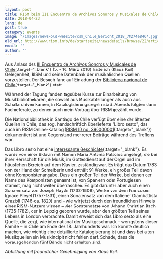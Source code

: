 ```yaml
---
layout: post
title: RISM beim III Encuentro de Archivos Sonoros y Musicales de Chile
date: 2018-04-23
lang: de
post: true
category: events
image: "/images/news-old-website/csm_Chile_Bericht_2018_78274e8467.jpg"
old_url: http://www.rism.info/de/startseite/newsdetails/browse/22/article/64/rism-at-the-iii-encuentro-de-archivos-sonoros-y-musicales-de-chile.html
email: ''
author: ''
---
```


Aus Anlass des [III Encuentro de Archivos Sonoros y Musicales de Chile](https://jornadasams.wixsite.com/inicio){:target="_blank"} (5. - 16. März 2018) hatte ich (Klaus Keil) Gelegenheit, RISM und seine Datenbank der musikalischen Quellen vorzustellen. Der Besuch fand auf Einladung der [Biblioteca nacional de Chile](http://www.bibliotecanacional.cl/){:target="_blank"} statt.

Während der Tagung fanden tagsüber Kurse zur Einarbeitung von Musikbibliothekaren, die sowohl aus Musikabteilungen als auch aus Schallarchiven kamen, in Katalogisierungsregeln statt. Abends folgten dann Fachreferate, zu denen auch mein Vortrag über RISM gezählt wurde.

Die Nationalbibliothek in Santiago de Chile verfügt über eine der ältesten Quellen in Chile, das sog. handschriftlich überlieferte "Libro sesto", das auch im RISM Online-Katalog ([RISM ID no. 390000001](https://opac.rism.info/search?id=390000001){:target="_blank"}) dokumentiert ist und Gegenstand mehrerer Beiträge während des Treffens war.

Das Libro sesto hat eine [interessante Geschichte](/in_the_news/2016/02/25/18thcentury-music-manuscript-libro-sesto-tells-of.html){:target="_blank"}. Es wurde von einer Sklavin mit Namen Maria Antonia Palacios angelegt, die bei ihrer Herrschaft für die Musik, im Gottesdienst auf der Orgel und im häuslichen Bereich auf dem Klavier, zuständig war. Es trägt das Datum 1783 von der Hand der Schreiberin und enthält 91 Werke, ein großer Teil davon ohne Komponistenangabe. Dass ein großer Teil der Werke, bei denen der Name des Komponisten genannt ist, von Spaniern oder Portugiesen stammt, mag nicht weiter überraschen. Es gibt darunter aber auch einen Sonatensatz von Joseph Haydn (1732-1809), Werke von dem Franzosen Ignace Pleyel (1757-1831), einen Sonatensatz von dem Italiener Giambattista Grazioli (1746-ca. 1820) und – wie wir jetzt durch den freundlichen Hinweis eines RISM-Nutzers wissen – vier Sonatensätze von Johann Christian Bach (1735-1782), der in Leipzig geboren wurde, aber den größten Teil seines Lebens in London verbrachte. Damit erweist sich das Libro sesto als eine Quelle, die zeigt, wie international der Musikgeschmack – wenigstens dieser Familie – in Chile am Ende des 18. Jahrhunderts war. Ich konnte deutlich machen, wie wichtig eine detaillierte Katalogisierung ist und dass bei alten Musikquellen ein Musikincipit nicht fehlen darf. Schade, dass die vorausgehenden fünf Bände nicht erhalten sind.


_Abbildung mit freundlicher Genehmigung von Klaus Keil._